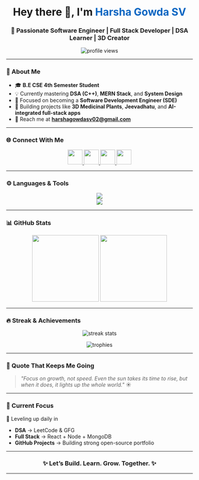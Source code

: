 <!-- 🌟 Harsha Gowda SV — GitHub Profile README 🌟 -->

<h1 align="center">Hey there 👋, I'm <span style="color:#0a66c2;">Harsha Gowda SV</span></h1>
<h3 align="center">🚀 Passionate Software Engineer | Full Stack Developer | DSA Learner | 3D Creator</h3>

<p align="center">
  <img src="https://komarev.com/ghpvc/?username=harshagowdasv&label=Profile%20views&color=brightgreen&style=for-the-badge" alt="profile views" />
</p>

---

### 💫 About Me  
- 🎓 **B.E CSE 4th Semester Student**  
- 💡 Currently mastering **DSA (C++)**, **MERN Stack**, and **System Design**  
- 🌱 Focused on becoming a **Software Development Engineer (SDE)**  
- 🧠 Building projects like **3D Medicinal Plants**, **Jeevadhatu**, and **AI-integrated full-stack apps**  
- 💌 Reach me at **harshagowdasv02@gmail.com**  

---

### 🌐 Connect With Me  
<p align="center">
  <a href="https://linkedin.com/in/harsha-gowda-sv-9a3548285" target="blank">
    <img src="https://skillicons.dev/icons?i=linkedin" height="40" />
  </a>
  <a href="https://instagram.com/harsha_gowda_sv_02" target="blank">
    <img src="https://skillicons.dev/icons?i=instagram" height="40" />
  </a>
  <a href="https://leetcode.com/gtidopgndn" target="blank">
    <img src="https://skillicons.dev/icons?i=leetcode" height="40" />
  </a>
  <a href="https://www.hackerrank.com/harshagowdasv02" target="blank">
    <img src="https://skillicons.dev/icons?i=hackerrank" height="40" />
  </a>
</p>

---

### ⚙️ Languages & Tools  
<p align="center">
  <img src="https://skillicons.dev/icons?i=c,cpp,java,python,html,css,javascript,react,nodejs,express,mongodb,mysql,php,bootstrap,git,github,figma,blender" /><br/>
  <img src="https://skillicons.dev/icons?i=androidstudio,vscode" />
</p>

---

### 📊 GitHub Stats  
<p align="center">
  <img src="https://github-readme-stats.vercel.app/api?username=harshagowdasv&show_icons=true&theme=react&hide_border=true" height="180" />
  <img src="https://github-readme-stats.vercel.app/api/top-langs/?username=harshagowdasv&layout=compact&theme=react&hide_border=true" height="180" />
</p>

---

### 🔥 Streak & Achievements  
<p align="center">
  <img src="https://github-readme-streak-stats.herokuapp.com/?user=harshagowdasv&theme=react&hide_border=true" alt="streak stats" />
</p>

<p align="center">
  <img src="https://github-profile-trophy.vercel.app/?username=harshagowdasv&theme=tokyonight&margin-w=15" alt="trophies" />
</p>

---

### 💬 Quote That Keeps Me Going  
> _"Focus on growth, not speed. Even the sun takes its time to rise, but when it does, it lights up the whole world."_ ☀️

---

### 🧩 Current Focus  
🚀 Leveling up daily in  
- **DSA** → LeetCode & GFG  
- **Full Stack** → React + Node + MongoDB  
- **GitHub Projects** → Building strong open-source portfolio  

---

<h3 align="center">✨ Let’s Build. Learn. Grow. Together. ✨</h3>

---

